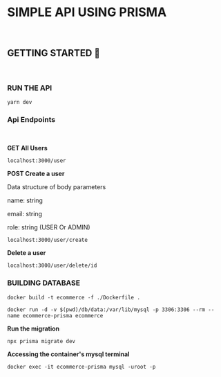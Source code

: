 <br/>
<br/>

# SIMPLE API USING PRISMA

<br/>

## GETTING STARTED 🚀
<br/>

### RUN THE API

```
yarn dev
```

### Api Endpoints
<br/>

**GET All Users**

```
localhost:3000/user
```

**POST Create a user**

Data structure of body parameters

name: string 

email: string

role: string (USER Or ADMIN)

```
localhost:3000/user/create
```

**Delete a user**

```
localhost:3000/user/delete/id
```


### BUILDING DATABASE

```
docker build -t ecommerce -f ./Dockerfile .
```

```
docker run -d -v $(pwd)/db/data:/var/lib/mysql -p 3306:3306 --rm --name ecommerce-prisma ecommerce
```

**Run the migration**

```
npx prisma migrate dev
```

**Accessing the container's mysql terminal**

```
docker exec -it ecommerce-prisma mysql -uroot -p
```
